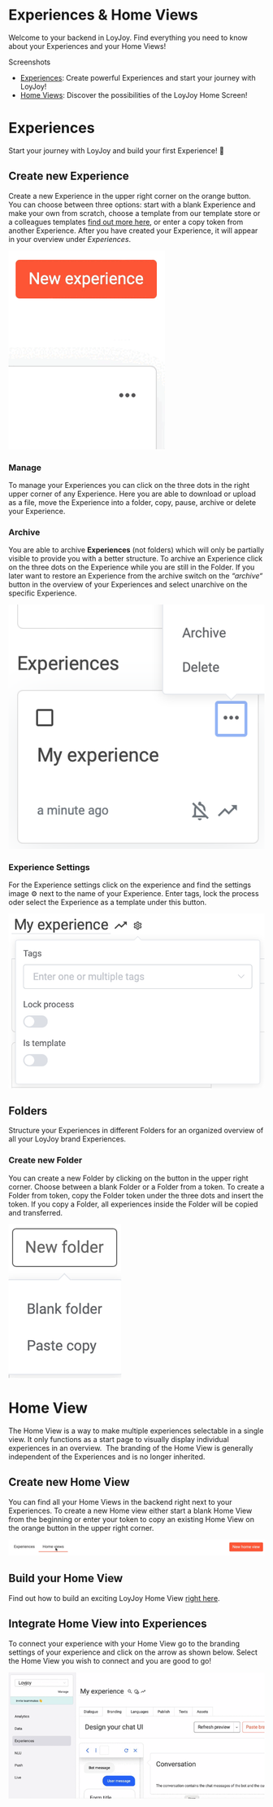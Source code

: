 # Experiences & Home Views 
Welcome to your backend in LoyJoy. Find everything you need to know about your Experiences and your Home Views!

Screenshots

- [Experiences](#experiences):
Create powerful Experiences and start your journey with LoyJoy!
- [Home Views](#home-view):
Discover the possibilities of the LoyJoy Home Screen!

# Experiences 
Start your journey with LoyJoy and build your first Experience! 🎉

## Create new Experience
Create a new Experience in the upper right corner on the orange button. You can choose between three options: start with a blank Experience and make your own from scratch, choose a template from our template store or a colleagues templates [find out more here](/getting_started/personal_settings/personal_settings.md), or enter a copy token from another Experience. After you have created your Experience, it will appear in your overview under *Experiences*.

![Create Experience](/experiences/experiences/Experience.gif)

### Manage 
To manage your Experiences you can click on the three dots in the right upper corner of any Experience. Here you are able to download or upload as a file, move the Experience into a folder, copy, pause, archive or delete your Experience. 

### Archive 
You are able to archive **Experiences** (not folders) which will only be partially visible to provide you with a better structure. To archive an Experience click on the three dots on the Experience while you are still in the Folder. If you later want to restore an Experience from the archive switch on the *“archive“* button in the overview of your Experiences and select unarchive on the specific Experience. 

![Archive Experience](/experiences/experiences/Experience_archive.png)

### Experience Settings 
For the Experience settings click on the experience and find the settings image ⚙️ next to the name of your Experience. Enter tags, lock the process oder select the Experience as a template under this button. 

![Experience Settings](/experiences/experiences/Experience_settings.png)

## Folders 
Structure your Experiences in different Folders for an organized overview of all your LoyJoy brand Experiences.

### Create new Folder 
You can create a new Folder by clicking on the button in the upper right corner. Choose between a blank Folder or a Folder from a token. To create a Folder from token, copy the Folder token under the three dots and insert the token. If you copy a Folder, all experiences inside the Folder will be copied and transferred. 

![New Folder](/experiences/experiences/New_Folder.png)

# Home View
The Home View is a way to make multiple experiences selectable in a single view. It only functions as a start page to visually display individual experiences in an overview.  The branding of the Home View is generally independent of the Experiences and is no longer inherited.

## Create new Home View 
You can find all your Home Views in the backend right next to your Experiences. To create a new Home view either start a blank Home View from the beginning or enter your token to copy an existing Home View on the orange button in the upper right corner. 

![Create Home View](/experiences/experiences/HomeView.gif)

## Build your Home View 
Find out how to build an exciting LoyJoy Home View [right here](/experiences/homeview/homeview.md).

## Integrate Home View into Experiences 

To connect your experience with your Home View go to the branding settings of your experience and click on the arrow as shown below. Select the Home View you wish to connect and you are good to go!

![Integrate Homeview](/experiences/experiences/module_homeview.gif)

